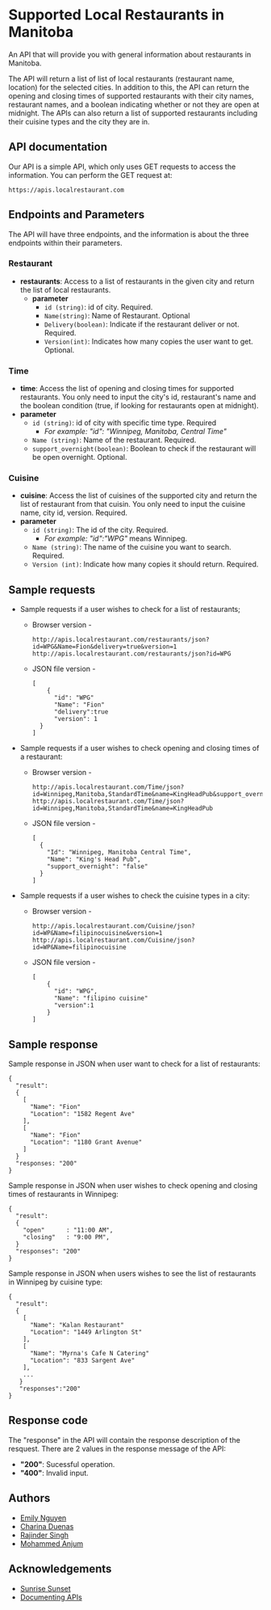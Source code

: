 # Supported Local Restaurants in Manitoba
An API that will provide you with general information about restaurants in Manitoba.  

The API will return a list of list of local restaurants (restaurant name, location) for the selected cities. In addition to this, the API can return the opening and closing times of supported restaurants with their city names, restaurant names, and a boolean indicating whether or not they are open at midnight. The APIs can also return a list of supported restaurants including their cuisine types and the city they are in.

## API documentation
Our API is a simple API, which only uses GET requests to access the information. You can perform the GET request at:
```
https://apis.localrestaurant.com
```

## Endpoints and Parameters
The API will have three endpoints, and the information is about the three endpoints within their parameters.
### Restaurant
- **restaurants**: Access to a list of restaurants in the given city and return the list of local restaurants.
  - **parameter**
    - ```id (string)```: id of city. Required.
    - ```Name(string)```: Name of Restaurant. Optional
    - ```Delivery(boolean)```: Indicate if the restaurant deliver or not. Required.
    - ```Version(int)```: Indicates how many copies the user want to get. Optional.

### Time
  - **time**: Access the list of opening and closing times for supported restaurants. You only need to input the city's id, restaurant's name and the boolean condition (true, if looking for restaurants open at midnight). 
  - **parameter**
    - ```id (string)```: id of city with specific time type. Required
      * *For example: "id": "Winnipeg, Manitoba, Central Time"*
    - ```Name (string)```: Name of the restaurant. Required.
    - ```support_overnight(boolean)```: Boolean to check if the restaurant will be open overnight. Optional.

### Cuisine
  - **cuisine**: Access the list of cuisines of the supported city and return the list of restaurant from that cuisin. You only need to input the cuisine name, city id, version. Required.
  - **parameter**
    - ```id (string)```: The id of the city. Required.
      * *For example: "id":"WPG"* means Winnipeg.
    - ```Name (string)```: The name of the cuisine you want to search. Required.
    - ```Version (int)```: Indicate how many copies it should return. Required.

## Sample requests

* Sample requests if a user wishes to check for a list of restaurants;
  * Browser version -

    ```
    http://apis.localrestaurant.com/restaurants/json?id=WPG&Name=Fion&delivery=true&version=1
    http://apis.localrestaurant.com/restaurants/json?id=WPG
    ```
  * JSON file version -
    ```
    [
        {
          "id": "WPG"
          "Name": "Fion"
          "delivery":true
          "version": 1
      }
    ]
    ```

* Sample requests if a user wishes to check opening and closing times of a restaurant:
  * Browser version -
    ```
    http://apis.localrestaurant.com/Time/json?id=Winnipeg,Manitoba,StandardTime&name=KingHeadPub&support_overnight=false
    http://apis.localrestaurant.com/Time/json?id=Winnipeg,Manitoba,StandardTime&name=KingHeadPub
    ```
  * JSON file version -
    ```
    [
      {
        "Id": "Winnipeg, Manitoba Central Time",
        "Name": "King's Head Pub",
        "support_overnight": "false"
      }
    ]
    ```
* Sample requests if a user wishes to check the cuisine types in a city:
  * Browser version -
    ```
    http://apis.localrestaurant.com/Cuisine/json?id=WP&Name=filipinocuisine&version=1
    http://apis.localrestaurant.com/Cuisine/json?id=WP&Name=filipinocuisine
    ```
  * JSON file version -
    ```
    [
        {
          "id": "WPG",
          "Name": "filipino cuisine"
          "version":1
        }
    ]
    ```

  
## Sample response
Sample response in JSON when user want to check for a list of restaurants:
```
{
  "result":
  {
    [
      "Name": "Fion"
      "Location": "1582 Regent Ave"
    ],
    [
      "Name": "Fion"
      "Location": "1180 Grant Avenue"
    ]
  }
  "responses: "200"
}
```
Sample response in JSON when user wishes to check opening and closing times of restaurants in Winnipeg:
```
{
  "result":
  {
    "open"      : "11:00 AM",
    "closing"   : "9:00 PM",
  }
  "responses": "200"
}
```
Sample response in JSON when users wishes to see the list of restaurants in Winnipeg by cuisine type:
```
{
  "result":
  {
    [
      "Name": "Kalan Restaurant"
      "Location": "1449 Arlington St"
    ],
    [
      "Name": "Myrna's Cafe N Catering"
      "Location": "833 Sargent Ave"
    ],
    ...
   }
   "responses":"200"
}
```
## Response code
The "response" in the API will contain the response description of the resquest. There are 2 values in the response message of the API:
- **"200"**: Sucessful operation.
- **"400"**: Invalid input.

## Authors
* [Emily Nguyen](https://github.com/emily0906)
* [Charina Duenas](https://github.com/pandorasjuicebox)
* [Rajinder Singh](https://github.com/rajindersingh751)
* [Mohammed Anjum](https://github.com/vijdan-anjum)

## Acknowledgements
- [Sunrise Sunset](https://sunrise-sunset.org/api)
- [Documenting APIs](https://idratherbewriting.com/learnapidoc/pubapis_openapi_step1_openapi_object.html)
